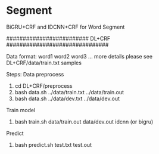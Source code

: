 # Segment
BiGRU+CRF and IDCNN+CRF for Word Segment


######################### DL+CRF ###############################

Data format:
word1 word2 word3 ...
more details please see DL+CRF/data/train.txt samples

Steps:
Data preprocess

1. cd DL+CRF/preprocess
3. bash data.sh ../data/train.txt ../data/train.out
4. bash data.sh ../data/dev.txt ../data/dev.out

Train model
1. bash train.sh data/train.out data/dev.out idcnn (or bigru)

Predict
1. bash predict.sh test.txt test.out 
